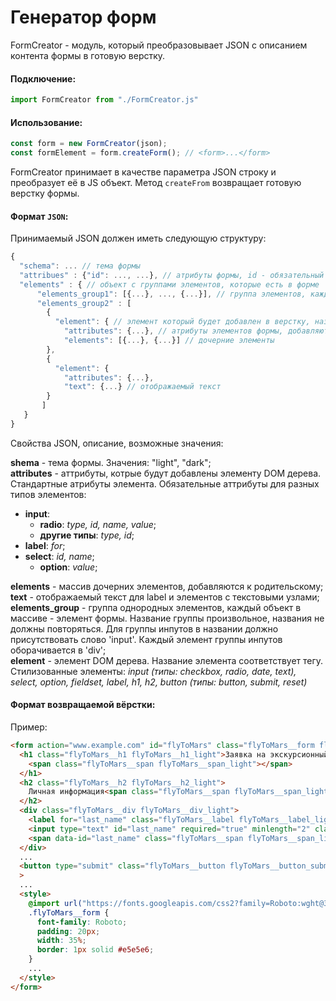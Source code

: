 # Генератор форм
FormCreator - модуль, который преобразовывает JSON с описанием контента формы в готовую верстку. 
#### Подключение: 
```js
import FormCreator from "./FormCreator.js"
```
#### Использование: 
```js
const form = new FormCreator(json); 
const formElement = form.createForm(); // <form>...</form>
```
FormCreator принимает в качестве параметра JSON строку и преобразует её в JS объект. Метод `createFrom` возвращает готовую верстку формы.
#### Формат `JSON`:
Принимаемый JSON должен иметь следующую структуру: 
```js
{
  "schema": ... // тема формы
  "attribues" : {"id": ..., ...}, // атрибуты формы, id - обязательный атрибут, задает общий класс для стилей
  "elements" : { // объект с группами элементов, которые есть в форме 
      "elements_group1": [{...}, ..., {...}], // группa элементов, каждый элемент массива - элемент формы, название группы - произвольное, названия не должны повторяться
      "elements_group2" : [
        {
          "element": { // элемент который будет добавлен в верстку, название должно соответствовать тегу элемента
            "attributes": {...}, // атрибуты элементов формы, добавляются в html, доступны любые стандартные атрибуты элемента
            "elements": [{...}, {...}] // дочерние элементы 
        },
        { 
          "element": {
            "attributes": {...}, 
            "text": {...} // отображаемый текст
        }
       ]
   }
}
```
Свойства JSON, описание, возможные значения: 

**shema** - тема формы. Значения: "light", "dark";   
**attributes** - аттрибуты, котрые будут добавлены элементу DOM дерева. Стандартные атрибуты элемента. Обязательные аттрибуты для разных типов элементов:  
- **input**: 
    - **radio**: *type, id, name, value*;
    - **другие типы**: *type, id*;
- **label**: *for*;  
- **select**: *id, name*;
    - **option**: *value*;  
 
 **elements** - массив дочерних элементов, добавляются к родительскому;  
 **text** - отображаемый текст для label и элементов с текстовыми узлами;  
 **elements_group** - группа однородных элементов, каждый объект в массиве - элемент формы. Название группы произвольное, названия не должны повторяться. Для группы инпутов в названии должно присутствовать слово 'input'. Каждый элемент группы инпутов оборачивается в 'div';  
 **element** - элемент DOM дерева. Название элемента соответствует тегу. Стилизованные элементы: *input (типы: checkbox, radio, date, text), select, option, fieldset, label, h1, h2, button (типы: button, submit, reset)*  

#### Формат возвращаемой вёрстки: 
Пример: 
```html
<form action="www.example.com" id="flyToMars" class="flyToMars__form flyToMars__form_light">
  <h1 class="flyToMars__h1 flyToMars__h1_light">Заявка на экскурсионный полёт на Марс
    <span class="flyToMars__span flyToMars__span_light"></span>
  </h1>
  <h2 class="flyToMars__h2 flyToMars__h2_light">
    Личная информация<span class="flyToMars__span flyToMars__span_light"></span>
  </h2>
  <div class="flyToMars__div flyToMars__div_light">
    <label for="last_name" class="flyToMars__label flyToMars__label_light">Фамилия</label>
    <input type="text" id="last_name" required="true" minlength="2" class="flyToMars__input flyToMars__input_text flyToMars__input_light"/>
    <span data-id="last_name" class="flyToMars__span flyToMars__span_light"></span>
  </div>
  ...
  <button type="submit" class="flyToMars__button flyToMars__button_submit flyToMars__button_light">Отправить<span class="flyToMars__span flyToMars__span_light"></span></button
  >
  ...
  <style>
    @import url("https://fonts.googleapis.com/css2?family=Roboto:wght@300;400;500;700&display=swap");
    .flyToMars__form {
      font-family: Roboto;
      padding: 20px;
      width: 35%;
      border: 1px solid #e5e5e6;
    }
    ...
  </style>
</form>
  ```

